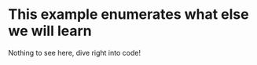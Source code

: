 This example enumerates what else we will learn
===============================================

Nothing to see here, dive right into code!
